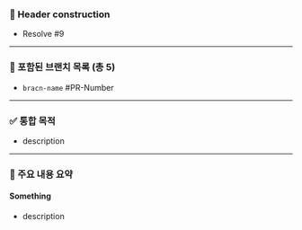<!-------------------------- Group Spike Root -------------------------->

<!-- Title: [Spike] issueX descrition -->
<!-- Label: Group spike -->


### 🌲 Header construction
- Resolve #9
---
### 🧩 포함된 브랜치 목록 (총 5)
- `bracn-name` #PR-Number
---
### ✅ 통합 목적
- description
---
### 🔎 주요 내용 요약

#### Something
- description


